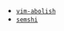- [`vim-abolish`](https://github.com/tpope/vim-abolish)
- [`semshi`](https://github.com/numirias/semshi)
